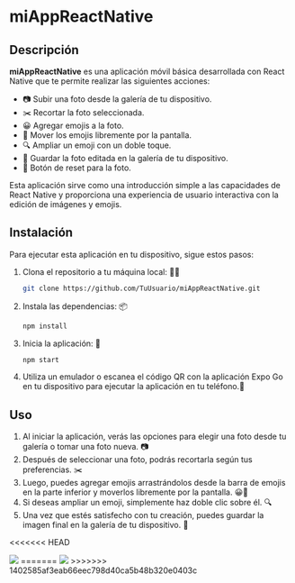 # miAppReactNative

## Descripción
**miAppReactNative** es una aplicación móvil básica desarrollada con React Native que te permite realizar las siguientes acciones:

- 📷 Subir una foto desde la galería de tu dispositivo.
- ✂️ Recortar la foto seleccionada.
- 😀 Agregar emojis a la foto.
- 🚀 Mover los emojis libremente por la pantalla.
- 🔍 Ampliar un emoji con un doble toque.
- 💾 Guardar la foto editada en la galería de tu dispositivo.
- 🔁 Botón de reset para la foto.

Esta aplicación sirve como una introducción simple a las capacidades de React Native y proporciona una experiencia de usuario interactiva con la edición de imágenes y emojis.

## Instalación
Para ejecutar esta aplicación en tu dispositivo, sigue estos pasos:

1. Clona el repositorio a tu máquina local: 👨‍💻

   ```bash
   git clone https://github.com/TuUsuario/miAppReactNative.git

2. Instala las dependencias: 📦

      ```bash
      npm install

3. Inicia la aplicación: 🚀

      ```bash
      npm start

4. Utiliza un emulador o escanea el código QR con la aplicación Expo Go en tu dispositivo para ejecutar la aplicación en tu teléfono.📱



## Uso
1. Al iniciar la aplicación, verás las opciones para elegir una foto desde tu galería o tomar una foto nueva. 📷
2. Después de seleccionar una foto, podrás recortarla según tus preferencias. ✂️
3. Luego, puedes agregar emojis arrastrándolos desde la barra de emojis en la parte inferior y moverlos libremente por la pantalla. 😀🚀
4. Si deseas ampliar un emoji, simplemente haz doble clic sobre él. 🔍
5. Una vez que estés satisfecho con tu creación, puedes guardar la imagen final en la galería de tu dispositivo. 💾

<<<<<<< HEAD

<img src="./client/src/assets/ReactNative.png" />
=======
<img src="./client/src/assets/ReactNative.png" />
>>>>>>> 1402585af3eab66eec798d40ca5b48b320e0403c

